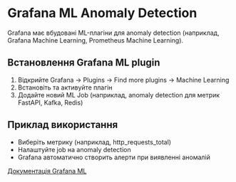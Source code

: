 # Grafana ML Anomaly Detection

Grafana має вбудовані ML-плагіни для anomaly detection (наприклад, Grafana Machine Learning, Prometheus Machine Learning).

## Встановлення Grafana ML plugin

1. Відкрийте Grafana → Plugins → Find more plugins → Machine Learning
2. Встановіть та активуйте плагін
3. Додайте новий ML Job (наприклад, anomaly detection для метрик FastAPI, Kafka, Redis)

## Приклад використання
- Виберіть метрику (наприклад, http_requests_total)
- Налаштуйте job на anomaly detection
- Grafana автоматично створить алерти при виявленні аномалій

[Документація Grafana ML](https://grafana.com/docs/grafana/latest/machine-learning/)
